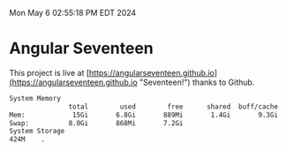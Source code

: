 Mon May  6 02:55:18 PM EDT 2024

# Angular Seventeen


This project is live at [https://angularseventeen.github.io](https://angularseventeen.github.io "Seventeen!") thanks to Github.

```bash
System Memory
               total        used        free      shared  buff/cache   available
Mem:            15Gi       6.8Gi       889Mi       1.4Gi       9.3Gi       8.5Gi
Swap:          8.0Gi       868Mi       7.2Gi
System Storage
424M	.
```
```bash
